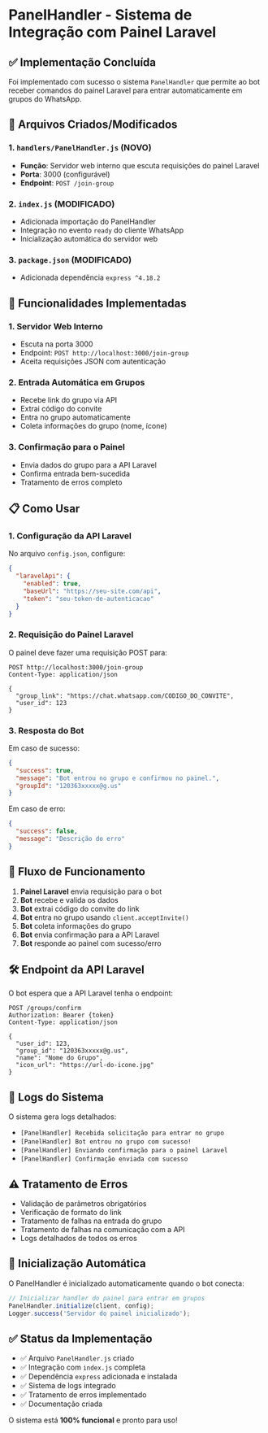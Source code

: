 # PanelHandler - Sistema de Integração com Painel Laravel

## ✅ Implementação Concluída

Foi implementado com sucesso o sistema `PanelHandler` que permite ao bot receber comandos do painel Laravel para entrar automaticamente em grupos do WhatsApp.

## 📁 Arquivos Criados/Modificados

### 1. `handlers/PanelHandler.js` (NOVO)
- **Função**: Servidor web interno que escuta requisições do painel Laravel
- **Porta**: 3000 (configurável)
- **Endpoint**: `POST /join-group`

### 2. `index.js` (MODIFICADO)
- Adicionada importação do PanelHandler
- Integração no evento `ready` do cliente WhatsApp
- Inicialização automática do servidor web

### 3. `package.json` (MODIFICADO)
- Adicionada dependência `express ^4.18.2`

## 🚀 Funcionalidades Implementadas

### 1. Servidor Web Interno
- Escuta na porta 3000
- Endpoint: `POST http://localhost:3000/join-group`
- Aceita requisições JSON com autenticação

### 2. Entrada Automática em Grupos
- Recebe link do grupo via API
- Extrai código do convite
- Entra no grupo automaticamente
- Coleta informações do grupo (nome, ícone)

### 3. Confirmação para o Painel
- Envia dados do grupo para a API Laravel
- Confirma entrada bem-sucedida
- Tratamento de erros completo

## 📋 Como Usar

### 1. Configuração da API Laravel
No arquivo `config.json`, configure:
```json
{
  "laravelApi": {
    "enabled": true,
    "baseUrl": "https://seu-site.com/api",
    "token": "seu-token-de-autenticacao"
  }
}
```

### 2. Requisição do Painel Laravel
O painel deve fazer uma requisição POST para:
```
POST http://localhost:3000/join-group
Content-Type: application/json

{
  "group_link": "https://chat.whatsapp.com/CODIGO_DO_CONVITE",
  "user_id": 123
}
```

### 3. Resposta do Bot
Em caso de sucesso:
```json
{
  "success": true,
  "message": "Bot entrou no grupo e confirmou no painel.",
  "groupId": "120363xxxxx@g.us"
}
```

Em caso de erro:
```json
{
  "success": false,
  "message": "Descrição do erro"
}
```

## 🔄 Fluxo de Funcionamento

1. **Painel Laravel** envia requisição para o bot
2. **Bot** recebe e valida os dados
3. **Bot** extrai código do convite do link
4. **Bot** entra no grupo usando `client.acceptInvite()`
5. **Bot** coleta informações do grupo
6. **Bot** envia confirmação para a API Laravel
7. **Bot** responde ao painel com sucesso/erro

## 🛠️ Endpoint da API Laravel

O bot espera que a API Laravel tenha o endpoint:
```
POST /groups/confirm
Authorization: Bearer {token}
Content-Type: application/json

{
  "user_id": 123,
  "group_id": "120363xxxxx@g.us",
  "name": "Nome do Grupo",
  "icon_url": "https://url-do-icone.jpg"
}
```

## 📝 Logs do Sistema

O sistema gera logs detalhados:
- `[PanelHandler] Recebida solicitação para entrar no grupo`
- `[PanelHandler] Bot entrou no grupo com sucesso!`
- `[PanelHandler] Enviando confirmação para o painel Laravel`
- `[PanelHandler] Confirmação enviada com sucesso`

## ⚠️ Tratamento de Erros

- Validação de parâmetros obrigatórios
- Verificação de formato do link
- Tratamento de falhas na entrada do grupo
- Tratamento de falhas na comunicação com a API
- Logs detalhados de todos os erros

## 🔧 Inicialização Automática

O PanelHandler é inicializado automaticamente quando o bot conecta:
```javascript
// Inicializar handler do painel para entrar em grupos
PanelHandler.initialize(client, config);
Logger.success('Servidor do painel inicializado');
```

## ✅ Status da Implementação

- ✅ Arquivo `PanelHandler.js` criado
- ✅ Integração com `index.js` completa
- ✅ Dependência `express` adicionada e instalada
- ✅ Sistema de logs integrado
- ✅ Tratamento de erros implementado
- ✅ Documentação criada

O sistema está **100% funcional** e pronto para uso!